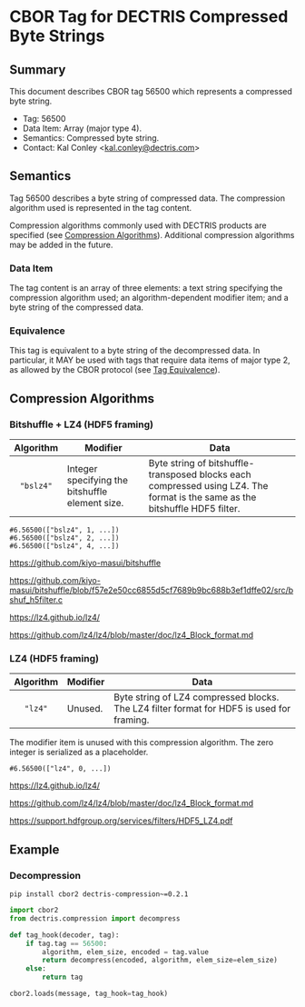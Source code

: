 # CBOR Tag for DECTRIS Compressed Byte Strings

## Summary

This document describes CBOR tag 56500 which represents a compressed byte string.

* Tag: 56500
* Data Item: Array (major type 4).
* Semantics: Compressed byte string.
* Contact: Kal Conley <<kal.conley@dectris.com>>

## Semantics

Tag 56500 describes a byte string of compressed data. The compression algorithm used is represented in the tag content.

Compression algorithms commonly used with DECTRIS products are specified (see [Compression Algorithms](#compression-algorithms)). Additional compression algorithms may be added in the future.

### Data Item

The tag content is an array of three elements: a text string specifying the compression algorithm used; an algorithm-dependent modifier item; and a byte string of the compressed data.

### Equivalence

This tag is equivalent to a byte string of the decompressed data. In particular, it MAY be used with tags that require data items of major type 2, as allowed by the CBOR protocol (see [Tag Equivalence]).

[Tag Equivalence]: https://www.ietf.org/archive/id/draft-ietf-cbor-packed-07.html#name-tag-equivalence

## Compression Algorithms

### Bitshuffle + LZ4 (HDF5 framing)

| Algorithm | Modifier | Data |
|:---------:|----------|------|
| `"bslz4"` | Integer specifying the bitshuffle element size. | Byte string of bitshuffle-transposed blocks each compressed using LZ4. The format is the same as the bitshuffle HDF5 filter. |

```
#6.56500(["bslz4", 1, ...])
#6.56500(["bslz4", 2, ...])
#6.56500(["bslz4", 4, ...])
```

https://github.com/kiyo-masui/bitshuffle

https://github.com/kiyo-masui/bitshuffle/blob/f57e2e50cc6855d5cf7689b9bc688b3ef1dffe02/src/bshuf_h5filter.c

https://lz4.github.io/lz4/

https://github.com/lz4/lz4/blob/master/doc/lz4_Block_format.md

### LZ4 (HDF5 framing)

| Algorithm | Modifier | Data |
|:---------:|----------|------|
| `"lz4"` | Unused. | Byte string of LZ4 compressed blocks. The LZ4 filter format for HDF5 is used for framing. |

The modifier item is unused with this compression algorithm. The zero integer is serialized as a placeholder.

```
#6.56500(["lz4", 0, ...])
```

https://lz4.github.io/lz4/

https://github.com/lz4/lz4/blob/master/doc/lz4_Block_format.md

https://support.hdfgroup.org/services/filters/HDF5_LZ4.pdf

## Example

### Decompression

`pip install cbor2 dectris-compression~=0.2.1`

```python
import cbor2
from dectris.compression import decompress

def tag_hook(decoder, tag):
    if tag.tag == 56500:
        algorithm, elem_size, encoded = tag.value
        return decompress(encoded, algorithm, elem_size=elem_size)
    else:
        return tag

cbor2.loads(message, tag_hook=tag_hook)
```
